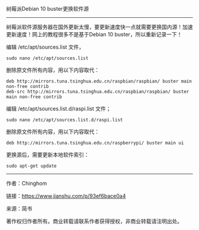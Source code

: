 树莓派Debian 10 buster更换软件源

---

树莓派软件源服务器在国外更新太慢，要更新速度快一点就需要更换国内源！加速更新速度！网上的教程很多不是基于Debian 10 buster，所以重新记录一下！

编辑 /etc/apt/sources.list 文件，

    sudo nano /etc/apt/sources.list

删除原文件所有内容，用以下内容取代：

    deb http://mirrors.tuna.tsinghua.edu.cn/raspbian/raspbian/ buster main non-free contrib
    deb-src http://mirrors.tuna.tsinghua.edu.cn/raspbian/raspbian/ buster main non-free contrib

编辑 /etc/apt/sources.list.d/raspi.list 文件；

    sudo nano /etc/apt/sources.list.d/raspi.list

删除原文件所有内容，用以下内容取代：

    deb http://mirrors.tuna.tsinghua.edu.cn/raspberrypi/ buster main ui

更换源后，需要更新本地软件索引：

    sudo apt-get update

---

作者：Chinghom

链接：https://www.jianshu.com/p/93ef6bace0a4

来源：简书

著作权归作者所有。商业转载请联系作者获得授权，非商业转载请注明出处。